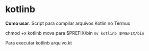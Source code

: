 # kotlinb
**Como usar**.
Script para compilar arquivos Kotlin no Termux

chmod +x kotlinb
mova para $PREFIX/bin
`mv kotlinb $PREFIX/bin`

Para executar
kotlinb arquivo.kt
